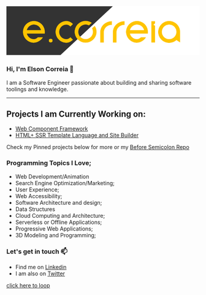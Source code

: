 ![ecorreia](https://github.com/ECorreia45/ECorreia45/blob/main/ecorreia-cover%402x.png)
### Hi, I'm Elson Correia 👋
I am a Software Engineer passionate about building and sharing software toolings and knowledge.

---

## Projects I am Currently Working on:
- [Web Component Framework](https://github.com/beforesemicolon/web-component)
- [HTML+ SSR Template Language and Site Builder](https://html-plus.beforesemicolon.com/)

Check my Pinned projects below for more or my [Before Semicolon Repo](https://github.com/beforesemicolon)

### Programming Topics I Love;

- Web Development/Animation
- Search Engine Optimization/Marketing;
- User Experience;
- Web Accessibility;
- Software Architecture and design;
- Data Structures
- Cloud Computing and Architecture;
- Serverless or Offline Applications;
- Progressive Web Applications;
- 3D Modeling and Programming;

### Let's get in touch 📫

- Find me on [Linkedin](https://www.linkedin.com/in/elsoncorreia/)
- I am also on [Twitter](https://twitter.com/ecorreia__)

[click here to loop](http://elsoncorreia.com/)
